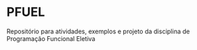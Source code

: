 # PFUEL
Repositório para atividades, exemplos e projeto da disciplina de Programação Funcional Eletiva
